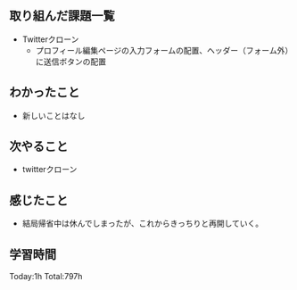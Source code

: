 ## 取り組んだ課題一覧
- Twitterクローン
  - プロフィール編集ページの入力フォームの配置、ヘッダー（フォーム外）に送信ボタンの配置

## わかったこと
- 新しいことはなし

## 次やること
- twitterクローン　

## 感じたこと
- 結局帰省中は休んでしまったが、これからきっちりと再開していく。    
  
## 学習時間
Today:1h
Total:797h